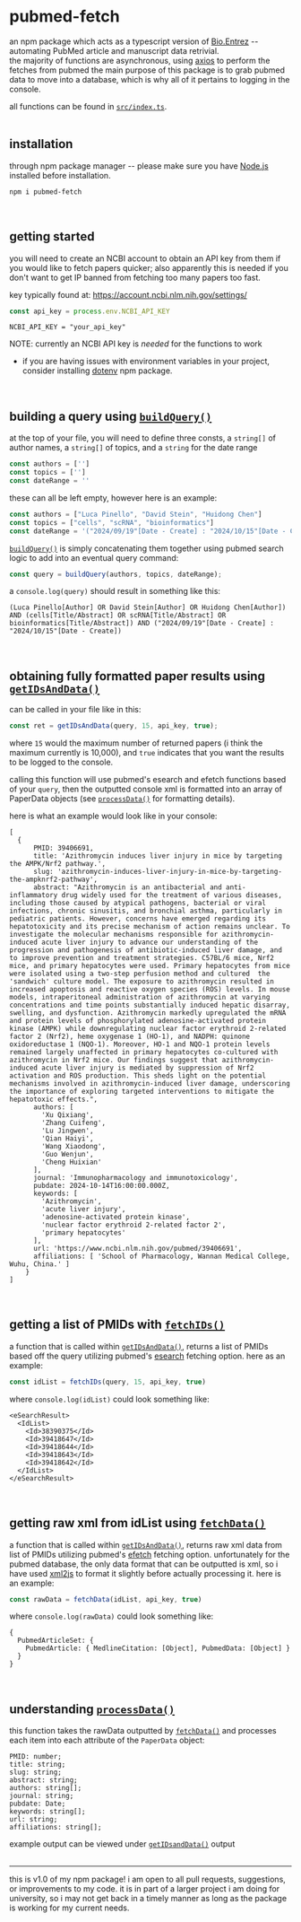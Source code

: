 # pubmed-fetch
an npm package which acts as a typescript version of [Bio.Entrez](https://biopython.org/docs/1.76/api/Bio.Entrez.html) -- automating PubMed article and manuscript data retrivial.  
the majority of functions are asynchronous, using [axios](https://github.com/axios/axios) to perform the fetches from pubmed 
the main purpose of this package is to grab pubmed data to move into a database, which is why all of it pertains to logging in the console. 

all functions can be found in [`src/index.ts`](https://github.com/rebeccacombs/pubmed-fetch/blob/master/src/index.ts).
<br>
<br> 


## installation 
through npm package manager -- please make sure you have [Node.js](https://nodejs.org/en/download/package-manager) installed before installation. 
```
npm i pubmed-fetch
```
<br>

## getting started 

you will need to create an NCBI account to obtain an API key from them if you would like to fetch papers quicker; also apparently this is needed if you don't want to get IP banned from fetching too many papers too fast.

key typically found at: https://account.ncbi.nlm.nih.gov/settings/ 
```index.ts
const api_key = process.env.NCBI_API_KEY
```
```.env
NCBI_API_KEY = "your_api_key"
```
NOTE: currently an NCBI API key is *needed* for the functions to work  
- if you are having issues with environment variables in your project, consider installing [dotenv](https://github.com/motdotla/dotenv#readme) npm package. 

<br>

## building a query using [`buildQuery()`](#building-a-query-using-buildquery)

at the top of your file, you will need to define three consts, a `string[]` of author names, a `string[]` of topics, and a `string` for the date range
```index.ts
const authors = ['']
const topics = ['']
const dateRange = ''
```
these can all be left empty, however here is an example: 
```index.ts
const authors = ["Luca Pinello", "David Stein", "Huidong Chen"]
const topics = ["cells", "scRNA", "bioinformatics"]
const dateRange = '("2024/09/19"[Date - Create] : "2024/10/15"[Date - Create])'
```

[`buildQuery()`](#building-a-query-using-buildquery) is simply concatenating them together using pubmed search logic to add into an eventual query command: 
```index.ts
const query = buildQuery(authors, topics, dateRange);
```
a `console.log(query)` should result in something like this:   
```
(Luca Pinello[Author] OR David Stein[Author] OR Huidong Chen[Author]) AND (cells[Title/Abstract] OR scRNA[Title/Abstract] OR bioinformatics[Title/Abstract]) AND ("2024/09/19"[Date - Create] : "2024/10/15"[Date - Create])
```
<br>

## obtaining fully formatted paper results using [`getIDsAndData()`](#obtaining-fully-formatted-paper-results-using-getidsanddata)
can be called in your file like in this: 
```index.ts
const ret = getIDsAndData(query, 15, api_key, true);
```
where `15` would the maximum number of returned papers (i think the maximum currently is 10,000), and `true` indicates that you want the results to be logged to the console. 

calling this function will use pubmed's esearch and efetch functions based of your `query`, then the outputted console xml is formatted into an array of PaperData objects (see [`processData()`](#understanding-processdata) for formatting details).
<br>

here is what an example would look like in your console: 
```
[
  {
      PMID: 39406691,
      title: 'Azithromycin induces liver injury in mice by targeting the AMPK/Nrf2 pathway.',
      slug: 'azithromycin-induces-liver-injury-in-mice-by-targeting-the-ampknrf2-pathway',
      abstract: "Azithromycin is an antibacterial and anti-inflammatory drug widely used for the treatment of various diseases, including those caused by atypical pathogens, bacterial or viral infections, chronic sinusitis, and bronchial asthma, particularly in pediatric patients. However, concerns have emerged regarding its hepatotoxicity and its precise mechanism of action remains unclear. To investigate the molecular mechanisms responsible for azithromycin-induced acute liver injury to advance our understanding of the progression and pathogenesis of antibiotic-induced liver damage, and to improve prevention and treatment strategies. C57BL/6 mice, Nrf2 mice, and primary hepatocytes were used. Primary hepatocytes from mice were isolated using a two-step perfusion method and cultured  the 'sandwich' culture model. The exposure to azithromycin resulted in increased apoptosis and reactive oxygen species (ROS) levels. In mouse models, intraperitoneal administration of azithromycin at varying concentrations and time points substantially induced hepatic disarray, swelling, and dysfunction. Azithromycin markedly upregulated the mRNA and protein levels of phosphorylated adenosine-activated protein kinase (AMPK) while downregulating nuclear factor erythroid 2-related factor 2 (Nrf2), heme oxygenase 1 (HO-1), and NADPH: quinone oxidoreductase 1 (NQO-1). Moreover, HO-1 and NQO-1 protein levels remained largely unaffected in primary hepatocytes co-cultured with azithromycin in Nrf2 mice. Our findings suggest that azithromycin-induced acute liver injury is mediated by suppression of Nrf2 activation and ROS production. This sheds light on the potential mechanisms involved in azithromycin-induced liver damage, underscoring the importance of exploring targeted interventions to mitigate the hepatotoxic effects.",
      authors: [
        'Xu Qixiang',
        'Zhang Cuifeng',
        'Lu Jingwen',
        'Qian Haiyi',
        'Wang Xiaodong',
        'Guo Wenjun',
        'Cheng Huixian'
      ],
      journal: 'Immunopharmacology and immunotoxicology',
      pubdate: 2024-10-14T16:00:00.000Z,
      keywords: [
        'Azithromycin',
        'acute liver injury',
        'adenosine-activated protein kinase',
        'nuclear factor erythroid 2-related factor 2',
        'primary hepatocytes'
      ],
      url: 'https://www.ncbi.nlm.nih.gov/pubmed/39406691',
      affiliations: [ 'School of Pharmacology, Wannan Medical College, Wuhu, China.' ]
    }
]
```
<br>

## getting a list of PMIDs with [`fetchIDs()`](#getting-a-list-of-pmids-with-fetchids)
a function that is called within [`getIDsAndData()`](#obtaining-fully-formatted-paper-results-using-getidsanddata), returns a list of PMIDs based off the query utilizing pubmed's [esearch](https://www.ncbi.nlm.nih.gov/books/NBK25499/) fetching option.
here as an example: 
```index.ts
const idList = fetchIDs(query, 15, api_key, true)
```
where `console.log(idList)` could look something like: 
```
<eSearchResult>
  <IdList>
    <Id>38390375</Id>
    <Id>39418647</Id>
    <Id>39418644</Id>
    <Id>39418643</Id>
    <Id>39418642</Id>
  </IdList>
</eSearchResult> 
```
<br>

## getting raw xml from idList using [`fetchData()`](#getting-raw-xml-from-idlist-using-fetchdata)
a function that is called within [`getIDsAndData()`](#obtaining-fully-formatted-paper-results-using-getidsanddata), returns raw xml data from list of PMIDs utilizing pubmed's [efetch](https://www.ncbi.nlm.nih.gov/books/NBK25499/) fetching option. unfortunately for the pubmed database, the only data format that can be outputted is xml, so i have used [xml2js](https://www.npmjs.com/package/xml2js) to format it slightly before actually processing it. 
here is an example: 
```index.ts
const rawData = fetchData(idList, api_key, true)
```
where `console.log(rawData)` could look something like: 
```
{
  PubmedArticleSet: {
    PubmedArticle: { MedlineCitation: [Object], PubmedData: [Object] }
  }
}
```
<br>

## understanding [`processData()`](#understanding-processdata)
this function takes the rawData outputted by [`fetchData()`](#getting-raw-xml-from-idlist-using-fetchdata) and processes each item into each attribute of the `PaperData` object: 
```
PMID: number;
title: string;
slug: string;
abstract: string;
authors: string[];
journal: string;
pubdate: Date;
keywords: string[];
url: string;
affiliations: string[];
```
example output can be viewed under [`getIDsandData()`](#obtaining-fully-formatted-paper-results-using-getidsanddata) output  
<br>

---
this is v1.0 of my npm package! i am open to all pull requests, suggestions, or improvements to my code. it is in part of a larger project i am doing for university, so i may not get back in a timely manner as long as the package is working for my current needs. 
